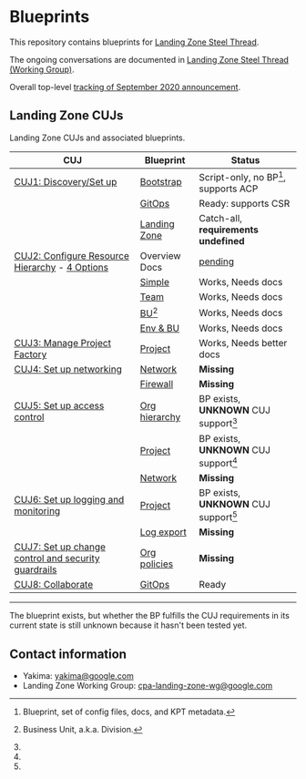 # Blueprints

This repository contains blueprints for
[Landing Zone Steel Thread](http://go/cpa-landing-zone).

The ongoing conversations are documented in
[Landing Zone Steel Thread (Working Group)](http://go/cpa-landing-zone-notes).

Overall top-level
[tracking of September 2020 announcement](http://go/cpaseptemberlaunch-demoeap-tracker).

## Landing Zone CUJs

Landing Zone CUJs and associated blueprints.

| CUJ                                                      | Blueprint                        | Status                                 |
| -------------------------------------------------------- | -------------------------------- | -------------------------------------- |
| [CUJ1: Discovery/Set up][1]                              | [Bootstrap]                      | Script-only, no BP[^1], supports ACP   |
|                                                          | [GitOps](/csr-git-ops-pipeline/) | Ready: supports CSR                    |
|                                                          | [Landing Zone](/landing-zone/)   | Catch-all, **requirements undefined**  |
| [CUJ2: Configure Resource Hierarchy][2] - [4 Options][9] | Overview Docs                    | [pending][cl-22280]                    |
|                                                          | [Simple](/hierarchy/simple)      | Works, Needs docs                      |
|                                                          | [Team](/hierarchy/team)          | Works, Needs docs                      |
|                                                          | [BU](/hierarchy/bu)[^2]          | Works, Needs docs                      |
|                                                          | [Env & BU](/hierarchy/env-bu)    | Works, Needs docs                      |
| [CUJ3: Manage Project Factory][3]                        | [Project](/project/)             | Works, Needs better docs               |
| [CUJ4: Set up networking][4]                             | [Network](/network/)             | **Missing**                            |
|                                                          | [Firewall](/firewall/)           | **Missing**                            |
| [CUJ5: Set up access control][5]                         | [Org hierarchy](/hierarchy/)     | BP exists, **UNKNOWN** CUJ support[^3] |
|                                                          | [Project](/project/)             | BP exists, **UNKNOWN** CUJ support[^3] |
|                                                          | [Network](/network/)             | **Missing**                            |
| [CUJ6: Set up logging and monitoring][6]                 | [Project](/project/)             | BP exists, **UNKNOWN** CUJ support[^3] |
|                                                          | [Log export](/log-export/)       | **Missing**                            |
| [CUJ7: Set up change control and security guardrails][7] | [Org policies](/policies/)       | **Missing**                            |
| [CUJ8: Collaborate][8]                                   | [GitOps](/csr-git-ops-pipeline/) | Ready                                  |

[bootstrap]: https://cnrm.git.corp.google.com/yakima/+/refs/heads/master/bootstrap/script
[1]: https://docs.google.com/document/d/1uaWE2_MZs5GDA1jRbs5EcCdL2nBNQ6YQiINxtnhcTsM/edit#heading=h.umcqf3j6dgca
[2]: https://docs.google.com/document/d/1uaWE2_MZs5GDA1jRbs5EcCdL2nBNQ6YQiINxtnhcTsM/edit#heading=h.qz2xkc2cigyf
[3]: https://docs.google.com/document/d/1uaWE2_MZs5GDA1jRbs5EcCdL2nBNQ6YQiINxtnhcTsM/edit#heading=h.gzafg45s2dia
[4]: https://docs.google.com/document/d/1uaWE2_MZs5GDA1jRbs5EcCdL2nBNQ6YQiINxtnhcTsM/edit#heading=h.mcvs0p4rkqom
[5]: https://docs.google.com/document/d/1uaWE2_MZs5GDA1jRbs5EcCdL2nBNQ6YQiINxtnhcTsM/edit#heading=h.az9d5mlq0s19
[6]: https://docs.google.com/document/d/1uaWE2_MZs5GDA1jRbs5EcCdL2nBNQ6YQiINxtnhcTsM/edit#heading=h.bute9ap5doug
[7]: https://docs.google.com/document/d/1uaWE2_MZs5GDA1jRbs5EcCdL2nBNQ6YQiINxtnhcTsM/edit#heading=h.mhglvdi4aeu2
[8]: https://docs.google.com/document/d/1uaWE2_MZs5GDA1jRbs5EcCdL2nBNQ6YQiINxtnhcTsM/edit#heading=h.h301nyjgayyf
[9]: http://go/org-hierarchy-options
[cl-22280]: https://cnrm-review.git.corp.google.com/c/blueprints/+/22280

---

[^1]: Blueprint, set of config files, docs, and KPT metadata.

[^2]: Business Unit, a.k.a. Division.

[^3]:
  The blueprint exists, but whether the BP fulfills the CUJ requirements in its
  current state is still unknown because it hasn't been tested yet.

## Contact information

- Yakima: yakima@google.com
- Landing Zone Working Group: cpa-landing-zone-wg@google.com
